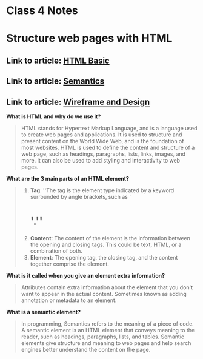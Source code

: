 # Class 4 Notes

# Structure web pages with HTML

## Link to article: [HTML Basic](https://developer.mozilla.org/en-US/docs/Learn/Getting_started_with_the_web/HTML_basics)
## Link to article: [Semantics](https://developer.mozilla.org/en-US/docs/Glossary/Semantics)
## Link to article: [Wireframe and Design](https://careerfoundry.com/en/blog/ux-design/how-to-create-your-first-wireframe/)


**What is HTML and why do we use it?**
>HTML stands for Hypertext Markup Language, and is a language used to create web pages and applications. It is used to structure and present content on the World Wide Web, and is the foundation of most websites. HTML is used to define the content and structure of a web page, such as headings, paragraphs, lists, links, images, and more. It can also be used to add styling and interactivity to web pages.


**What are the 3 main parts of an HTML element?**
>1. **Tag**: ''The tag is the element type indicated by a keyword surrounded by angle brackets, such as '<h1>'.''
>2. **Content**: The content of the element is the information between the opening and closing tags. This could be text, HTML, or a combination of both.
>3. **Element**: The opening tag, the closing tag, and the content together comprise the element.


**What is it called when you give an element extra information?**
>Attributes contain extra information about the element that you don't want to appear in the actual content.
Sometimes known as adding annotation or metadata to an element.


**What is a semantic element?**
>In programming, Semantics refers to the meaning of a piece of code.  A semantic element is an HTML element that conveys meaning to the reader, such as headings, paragraphs, lists, and tables. Semantic elements give structure and meaning to web pages and help search engines better understand the content on the page.
